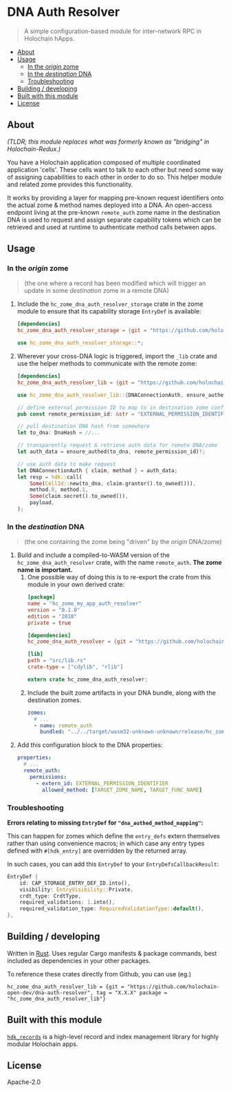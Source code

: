 # DNA Auth Resolver

> A simple configuration-based module for inter-network RPC in Holochain hApps.

<!-- MarkdownTOC -->

- [About](#about)
- [Usage](#usage)
	- [In the *origin* zome](#in-the-origin-zome)
	- [In the *destination* DNA](#in-the-destination-dna)
	- [Troubleshooting](#troubleshooting)
- [Building / developing](#building--developing)
- [Built with this module](#built-with-this-module)
- [License](#license)

<!-- /MarkdownTOC -->



## About

*(TLDR; this module replaces what was formerly known as "bridging" in Holochain-Redux.)*

You have a Holochain application composed of multiple coordinated application 'cells'. These cells want to talk to each other but need some way of assigning capabilities to each other in order to do so. This helper module and related zome provides this functionality.

It works by providing a layer for mapping pre-known request identifiers onto the actual zome & method names deployed into a DNA. An open-access endpoint living at the pre-known `remote_auth` zome name in the destination DNA is used to request and assign separate capability tokens which can be retrieved and used at runtime to authenticate method calls between apps.



## Usage

### In the *origin* zome

> (the one where a record has been modified which will trigger an update in some *destination* zome in a remote DNA)

1. Include the `hc_zome_dna_auth_resolver_storage` crate in the zome module to ensure that its capability storage `EntryDef` is available:  
   ```toml
   [dependencies]
   hc_zome_dna_auth_resolver_storage = {git = "https://github.com/holochain-open-dev/dna-auth-resolver", tag = "X.X.X" package = "hc_zome_dna_auth_resolver_storage"}
   ```
   ```rust
   use hc_zome_dna_auth_resolver_storage::*;
   ```
2. Wherever your cross-DNA logic is triggered, import the `_lib` crate and use the helper methods to communicate with the remote zome: 
	```toml
	[dependencies]
	hc_zome_dna_auth_resolver_lib = {git = "https://github.com/holochain-open-dev/dna-auth-resolver", tag = "X.X.X" package = "hc_zome_dna_auth_resolver_lib"}
	```
	```rust
	use hc_zome_dna_auth_resolver_lib::{DNAConnectionAuth, ensure_authed};

	// define external permission ID to map to in destination zome config
	pub const remote_permission_id: &str = "EXTERNAL_PERMISSION_IDENTIFIER";

	// pull destination DNA hash from somewhere
	let to_dna: DnaHash = //...

	// transparently request & retrieve auth data for remote DNA/zome
	let auth_data = ensure_authed(to_dna, remote_permission_id)?;

	// use auth data to make request
	let DNAConnectionAuth { claim, method } = auth_data;
	let resp = hdk::call(
		Some(CellId::new(to_dna, claim.grantor().to_owned())), 
		method.0, method.1, 
		Some(claim.secret().to_owned()), 
		payload,
	);
	```

### In the *destination* DNA

> (the one containing the zome being "driven" by the *origin* DNA/zome)

1. Build and include a compiled-to-WASM version of the `hc_zome_dna_auth_resolver` crate, with the name `remote_auth`. **The zome name is important.**  
	1. One possible way of doing this is to re-export the crate from this module in your own derived crate:  
		```toml
		[package]
		name = "hc_zome_my_app_auth_resolver"
		version = "0.1.0"
		edition = "2018"
		private = true

		[dependencies]
		hc_zome_dna_auth_resolver = {git = "https://github.com/holochain-open-dev/dna-auth-resolver", tag = "X.X.X", package = "hc_zome_dna_auth_resolver"}

		[lib]
		path = "src/lib.rs"
		crate-type = ["cdylib", "rlib"]
		```
		```rust
		extern crate hc_zome_dna_auth_resolver;
		```
	2. Include the built zome artifacts in your DNA bundle, along with the destination zomes.
	   ```yaml
	   zomes:
		 # ...
		 - name: remote_auth
		   bundled: "../../target/wasm32-unknown-unknown/release/hc_zome_my_app_auth_resolver.wasm"
	   ```
2. Add this configuration block to the DNA properties:  
   ```yaml
   properties:
	 # ...
	 remote_auth:
	   permissions:
		 - extern_id: EXTERNAL_PERMISSION_IDENTIFIER
		   allowed_method: [TARGET_ZOME_NAME, TARGET_FUNC_NAME]
   ```


### Troubleshooting

**Errors relating to missing `EntryDef` for `"dna_authed_method_mapping"`:**

This can happen for zomes which define the `entry_defs` extern themselves rather than using convenience macros; in which case any entry types defined with `#[hdk_entry]` are overridden by the returned array.

In such cases, you can add this `EntryDef` to your `EntryDefsCallbackResult`:

```rust
EntryDef {
	id: CAP_STORAGE_ENTRY_DEF_ID.into(),
	visibility: EntryVisibility::Private,
	crdt_type: CrdtType,
	required_validations: 1.into(),
	required_validation_type: RequiredValidationType::default(),
},
```



## Building / developing

Written in [Rust](https://www.rust-lang.org/). Uses regular Cargo manifests & package commands, best included as dependencies in your other packages.

To reference these crates directly from Github, you can use (eg.)

	hc_zome_dna_auth_resolver_lib = {git = "https://github.com/holochain-open-dev/dna-auth-resolver", tag = "X.X.X" package = "hc_zome_dna_auth_resolver_lib"}



## Built with this module

[`hdk_records`](https://github.com/holo-rea/holo-rea/tree/feature/sprout/lib/hdk_records) is a high-level record and index management library for highly modular Holochain apps.



## License

Apache-2.0
